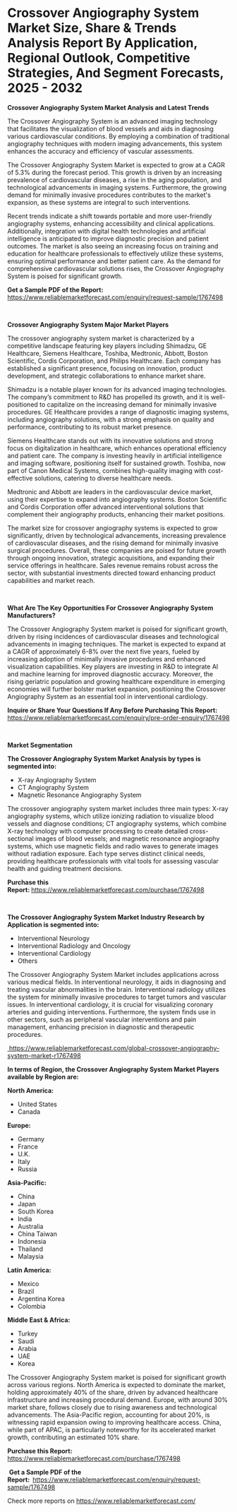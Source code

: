 <p><h1>Crossover Angiography System Market Size, Share & Trends Analysis Report By Application, Regional Outlook, Competitive Strategies, And Segment Forecasts, 2025 - 2032</h1></p><p><strong>Crossover Angiography System Market Analysis and Latest Trends</strong></p>
<p><p>The Crossover Angiography System is an advanced imaging technology that facilitates the visualization of blood vessels and aids in diagnosing various cardiovascular conditions. By employing a combination of traditional angiography techniques with modern imaging advancements, this system enhances the accuracy and efficiency of vascular assessments. </p><p>The Crossover Angiography System Market is expected to grow at a CAGR of 5.3% during the forecast period. This growth is driven by an increasing prevalence of cardiovascular diseases, a rise in the aging population, and technological advancements in imaging systems. Furthermore, the growing demand for minimally invasive procedures contributes to the market's expansion, as these systems are integral to such interventions.</p><p>Recent trends indicate a shift towards portable and more user-friendly angiography systems, enhancing accessibility and clinical applications. Additionally, integration with digital health technologies and artificial intelligence is anticipated to improve diagnostic precision and patient outcomes. The market is also seeing an increasing focus on training and education for healthcare professionals to effectively utilize these systems, ensuring optimal performance and better patient care. As the demand for comprehensive cardiovascular solutions rises, the Crossover Angiography System is poised for significant growth.</p></p>
<p><strong>Get a Sample PDF of the Report:&nbsp;</strong> <a href="https://www.reliablemarketforecast.com/enquiry/request-sample/1767498?utm_campaign=2761&utm_medium=2&utm_source=Github&utm_content=ia&utm_term=05032025&utm_id=crossover-angiography-system">https://www.reliablemarketforecast.com/enquiry/request-sample/1767498</a></p>
<p>&nbsp;</p>
<p><strong>Crossover Angiography System Major Market Players</strong></p>
<p><p>The crossover angiography system market is characterized by a competitive landscape featuring key players including Shimadzu, GE Healthcare, Siemens Healthcare, Toshiba, Medtronic, Abbott, Boston Scientific, Cordis Corporation, and Philips Healthcare. Each company has established a significant presence, focusing on innovation, product development, and strategic collaborations to enhance market share.</p><p>Shimadzu is a notable player known for its advanced imaging technologies. The company’s commitment to R&D has propelled its growth, and it is well-positioned to capitalize on the increasing demand for minimally invasive procedures. GE Healthcare provides a range of diagnostic imaging systems, including angiography solutions, with a strong emphasis on quality and performance, contributing to its robust market presence.</p><p>Siemens Healthcare stands out with its innovative solutions and strong focus on digitalization in healthcare, which enhances operational efficiency and patient care. The company is investing heavily in artificial intelligence and imaging software, positioning itself for sustained growth. Toshiba, now part of Canon Medical Systems, combines high-quality imaging with cost-effective solutions, catering to diverse healthcare needs.</p><p>Medtronic and Abbott are leaders in the cardiovascular device market, using their expertise to expand into angiography systems. Boston Scientific and Cordis Corporation offer advanced interventional solutions that complement their angiography products, enhancing their market positions.</p><p>The market size for crossover angiography systems is expected to grow significantly, driven by technological advancements, increasing prevalence of cardiovascular diseases, and the rising demand for minimally invasive surgical procedures. Overall, these companies are poised for future growth through ongoing innovation, strategic acquisitions, and expanding their service offerings in healthcare. Sales revenue remains robust across the sector, with substantial investments directed toward enhancing product capabilities and market reach.</p></p>
<p>&nbsp;</p>
<p><strong>What Are The Key Opportunities For Crossover Angiography System Manufacturers?</strong></p>
<p><p>The Crossover Angiography System market is poised for significant growth, driven by rising incidences of cardiovascular diseases and technological advancements in imaging techniques. The market is expected to expand at a CAGR of approximately 6-8% over the next five years, fueled by increasing adoption of minimally invasive procedures and enhanced visualization capabilities. Key players are investing in R&D to integrate AI and machine learning for improved diagnostic accuracy. Moreover, the rising geriatric population and growing healthcare expenditure in emerging economies will further bolster market expansion, positioning the Crossover Angiography System as an essential tool in interventional cardiology.</p></p>
<p><strong>Inquire or Share Your Questions If Any Before Purchasing This Report:</strong> <a href="https://www.reliablemarketforecast.com/enquiry/pre-order-enquiry/1767498?utm_campaign=2761&utm_medium=2&utm_source=Github&utm_content=ia&utm_term=05032025&utm_id=crossover-angiography-system">https://www.reliablemarketforecast.com/enquiry/pre-order-enquiry/1767498</a></p>
<p>&nbsp;</p>
<p><strong>Market Segmentation</strong></p>
<p><strong>The Crossover Angiography System Market Analysis by types is segmented into:</strong></p>
<p><ul><li>X-ray Angiography System</li><li>CT Angiography System</li><li>Magnetic Resonance Angiography System</li></ul></p>
<p><p>The crossover angiography system market includes three main types: X-ray angiography systems, which utilize ionizing radiation to visualize blood vessels and diagnose conditions; CT angiography systems, which combine X-ray technology with computer processing to create detailed cross-sectional images of blood vessels; and magnetic resonance angiography systems, which use magnetic fields and radio waves to generate images without radiation exposure. Each type serves distinct clinical needs, providing healthcare professionals with vital tools for assessing vascular health and guiding treatment decisions.</p></p>
<p><strong>Purchase this Report:&nbsp;</strong><a href="https://www.reliablemarketforecast.com/purchase/1767498?utm_campaign=2761&utm_medium=2&utm_source=Github&utm_content=ia&utm_term=05032025&utm_id=crossover-angiography-system">https://www.reliablemarketforecast.com/purchase/1767498</a></p>
<p>&nbsp;</p>
<p><strong>The Crossover Angiography System Market Industry Research by Application is segmented into:</strong></p>
<p><ul><li>Interventional Neurology</li><li>Interventional Radiology and Oncology</li><li>Interventional Cardiology</li><li>Others</li></ul></p>
<p><p>The Crossover Angiography System Market includes applications across various medical fields. In interventional neurology, it aids in diagnosing and treating vascular abnormalities in the brain. Interventional radiology utilizes the system for minimally invasive procedures to target tumors and vascular issues. In interventional cardiology, it is crucial for visualizing coronary arteries and guiding interventions. Furthermore, the system finds use in other sectors, such as peripheral vascular interventions and pain management, enhancing precision in diagnostic and therapeutic procedures.</p></p>
<p><a href="https://www.reliablemarketforecast.com/global-crossover-angiography-system-market-r1767498?utm_campaign=2761&utm_medium=2&utm_source=Github&utm_content=ia&utm_term=05032025&utm_id=crossover-angiography-system">&nbsp;https://www.reliablemarketforecast.com/global-crossover-angiography-system-market-r1767498</a></p>
<p><strong>In terms of Region, the Crossover Angiography System Market Players available by Region are:</strong></p>
<p>
    <p> <strong> North America: </strong>
        <ul>
            <li>United States</li>
            <li>Canada</li>
        </ul>
        </p> 
    <p> <strong> Europe: </strong>
        <ul>
            <li>Germany</li>
            <li>France</li>
            <li>U.K.</li>
            <li>Italy</li>
            <li>Russia</li>
        </ul>
        </p> 
    <p> <strong> Asia-Pacific: </strong>
        <ul>
            <li>China</li>
            <li>Japan</li>
            <li>South Korea</li>
            <li>India</li>
            <li>Australia</li>
            <li>China Taiwan</li>
            <li>Indonesia</li>
            <li>Thailand</li>
            <li>Malaysia</li>
        </ul>
        </p> 
    <p> <strong> Latin America: </strong>
        <ul>
            <li>Mexico</li>
            <li>Brazil</li>
            <li>Argentina Korea</li>
            <li>Colombia</li>
        </ul>
        </p> 
    <p> <strong> Middle East & Africa: </strong>
        <ul>
            <li>Turkey</li>
            <li>Saudi</li>
            <li>Arabia</li>
            <li>UAE</li>
            <li>Korea</li>
        </ul>
    </p>
    </p>
<p><p>The Crossover Angiography System market is poised for significant growth across various regions. North America is expected to dominate the market, holding approximately 40% of the share, driven by advanced healthcare infrastructure and increasing procedural demand. Europe, with around 30% market share, follows closely due to rising awareness and technological advancements. The Asia-Pacific region, accounting for about 20%, is witnessing rapid expansion owing to improving healthcare access. China, while part of APAC, is particularly noteworthy for its accelerated market growth, contributing an estimated 10% share.</p></p>
<p><strong>Purchase this Report: </strong><a href="https://www.reliablemarketforecast.com/purchase/1767498?utm_campaign=2761&utm_medium=2&utm_source=Github&utm_content=ia&utm_term=05032025&utm_id=crossover-angiography-system">https://www.reliablemarketforecast.com/purchase/1767498</a></p>
<p>&nbsp;<strong>Get a Sample PDF of the Report:&nbsp;&nbsp;</strong><a href="https://www.reliablemarketforecast.com/enquiry/request-sample/1767498?utm_campaign=2761&utm_medium=2&utm_source=Github&utm_content=ia&utm_term=05032025&utm_id=crossover-angiography-system">https://www.reliablemarketforecast.com/enquiry/request-sample/1767498</a></p>
<p><strong></strong></p>
<p>Check more reports on <a href="https://www.reliablemarketforecast.com/?utm_campaign=2761&utm_medium=2&utm_source=Github&utm_content=ia&utm_term=05032025&utm_id=crossover-angiography-system">https://www.reliablemarketforecast.com/</a></p>